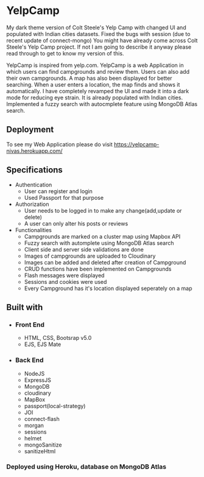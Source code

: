 # YelpCamp
My dark theme version of Colt Steele's Yelp Camp with changed UI and populated with Indian cities datasets. Fixed the bugs with session (due to recent update of connect-mongo)
You might have already come across Colt Steele's Yelp Camp project. If not I am going to describe it anyway please read through to get to know my version of this.

YelpCamp is inspired from yelp.com. YelpCamp is a web Application in which users can find campgrounds and review them. Users can also add their own campgrounds. A map has also 
been displayed for better searching. When a user enters a location, the map finds and shows it automatically. I have completely revamped the UI and made it into a dark mode for reducing eye strain. It is already populated with Indian cities. Implemented a fuzzy search with autocmplete feature using MongoDB Atlas search.
## Deployment
To see my Web Application please do visit https://yelpcamp-nivas.herokuapp.com/
## Specifications
   - Authentication
     - User can register and login
     - Used Passport for that purpose
   - Authorization
     - User needs to be logged in to make any change(add,update or delete)
     - A user can only alter his posts or reviews
   - Functionalities
     - Campgrounds are marked on a cluster map using Mapbox API
     - Fuzzy search with automplete using MongoDB Atlas search
     - Client side and server side validations are done
     - Images of campgrounds are uploaded to Cloudinary
     - Images can be added and deleted after creation of Campground
     - CRUD functions have been implemented on Campgrounds
     - Flash messages were displayed
     - Sessions and cookies were used
     - Every Campground has it's location displayed seperately on a map
## Built with
   - ### Front End
     - HTML, CSS, Bootsrap v5.0
     - EJS, EJS Mate
  - ### Back End
     - NodeJS
     - ExpressJS
     - MongoDB
     - cloudinary
     - MapBox
     - passport(local-strategy)
     - JOI
     - connect-flash
     - morgan
     - sessions
     - helmet
     - mongoSanitize
     - sanitizeHtml
### Deployed using Heroku, database on MongoDB Atlas
    
